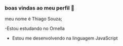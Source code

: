 ### boas vindas ao meu perfil 🏐

meu nome é Thiago Souza; 

-Estou estudando no Ornella
- Estou me desenvolvendo na linguagem  JavaScript
